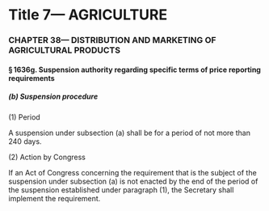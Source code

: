 
# Title 7— AGRICULTURE
### CHAPTER 38— DISTRIBUTION AND MARKETING OF AGRICULTURAL PRODUCTS
#### § 1636g. Suspension authority regarding specific terms of price reporting requirements
##### (b) Suspension procedure

(1) Period

A suspension under subsection (a) shall be for a period of not more than 240 days.

(2) Action by Congress

If an Act of Congress concerning the requirement that is the subject of the suspension under subsection (a) is not enacted by the end of the period of the suspension established under paragraph (1), the Secretary shall implement the requirement.
